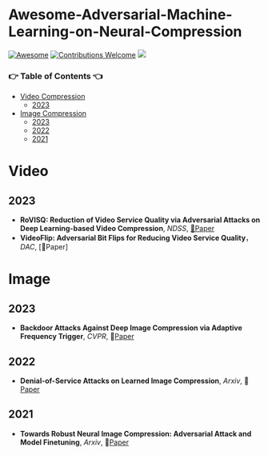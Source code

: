 # Awesome-Adversarial-Machine-Learning-on-Neural-Compression
[![Awesome](https://cdn.rawgit.com/sindresorhus/awesome/d7305f38d29fed78fa85652e3a63e154dd8e8829/media/badge.svg)](https://github.com/sindresorhus/awesome)
[![Contributions Welcome](https://img.shields.io/badge/Contributions-welcome-brightgreen.svg?style=flat-square)](http://makeapullrequest.com)
![](https://img.shields.io/github/license/EdisonLeeeee/RS-Adversarial-Learning)

### 👉 Table of Contents 👈
- [Video Compression](#video)
	- [2023](#2023)
- [Image Compression](#image)
	- [2023](#2023-1)
	- [2022](#2022-1)
	- [2021](#2021-1)


# Video

## 2023
+ **RoVISQ: Reduction of Video Service Quality via Adversarial Attacks on Deep Learning-based Video Compression**, *NDSS*,  [📝Paper](https://www.ndss-symposium.org/wp-content/uploads/2023/02/ndss2023_s165_paper.pdf)
+ **VideoFlip: Adversarial Bit Flips for Reducing Video Service Quality**， *DAC*, [📝Paper]

# Image

## 2023

+ **Backdoor Attacks Against Deep Image Compression via Adaptive Frequency Trigger**, *CVPR*, 📝[Paper](https://arxiv.org/pdf/2302.14677.pdf)

## 2022

+ **Denial-of-Service Attacks on Learned Image Compression**, *Arxiv*, 📝[Paper](https://arxiv.org/pdf/2205.13253.pdf)

## 2021

+ **Towards Robust Neural Image Compression: Adversarial Attack and Model Finetuning**, *Arxiv*, 📝[Paper](https://arxiv.org/pdf/2112.08691v1.pdf)

